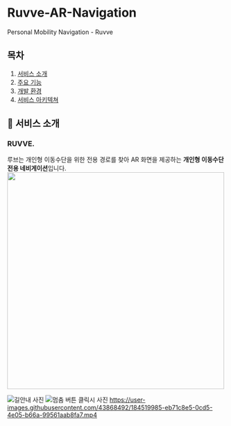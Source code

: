 # Ruvve-AR-Navigation
Personal Mobility Navigation - Ruvve
## 목차
1. [서비스 소개](#-서비스-소개)
2. [주요 기능](#-주요-기능)
3. [개발 환경](#-개발-환경)
4. [서비스 아키텍쳐](#%EF%B8%8F-서비스-아키텍쳐)

## 🛴 서비스 소개
### RUVVE.
루브는 개인형 이동수단을 위한 전용 경로를 찾아 AR 화면을 제공하는 **개인형 이동수단 전용 네비게이션**입니다.
<img src="https://user-images.githubusercontent.com/43868492/233551729-af22a80c-c29e-45f6-9ded-a197ffdfe020.png"  width="500"/>


![길안내 사진](https://user-images.githubusercontent.com/43868492/184519928-87df2625-83ac-4de2-96f1-fb9ac5af7eb3.PNG)
![멈춤 버튼 클릭시 사진](https://user-images.githubusercontent.com/43868492/184519935-e894c8b2-c26a-4268-b7d4-9ebf7c44f1c7.PNG)
https://user-images.githubusercontent.com/43868492/184519985-eb71c8e5-0cd5-4e05-b66a-99561aab8fa7.mp4

